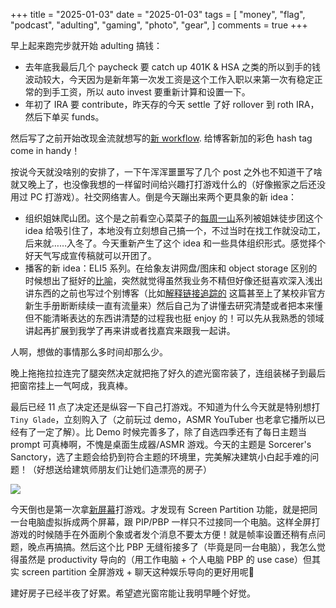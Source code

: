 +++
title = "2025-01-03"
date = "2025-01-03"
tags = [
    "money",
    "flag",
    "podcast",
    "adulting",
    "gaming",
    "photo",
    "gear",
]
comments = true
+++

早上起来跑完步就开始 adulting 搞钱：
- 去年底我最后几个 paycheck 要 catch up 401K & HSA 之类的所以到手的钱波动较大，今天因为是新年第一次发工资是这个工作入职以来第一次有稳定正常的到手工资，所以 auto invest 要重新计算和设置一下。
- 年初了 IRA 要 contribute，昨天存的今天 settle 了好 rollover 到 roth IRA，然后下单买 funds。

然后写了之前开始改现金流就想写的[新 workflow](https://blog.douchi.space/personal-finance-adjustments/?utm_source=daily). 给博客新加的彩色 hash tag come in handy！

按说今天就没啥别的安排了，一下午浑浑噩噩写了几个 post 之外也不知道干了啥就又晚上了，也没像我想的一样留时间给兴趣打打游戏什么的（好像搬家之后还没用过 PC 打游戏）。社交网络害人。倒是今天蹦出来两个更具象的新 idea：
- 组织姐妹爬山团。这个是之前看空心菜菜子的[每周一山](https://josiewei2023.github.io/categories/travel/?utm_source=daily.douchi.space)系列被姐妹徒步团这个 idea 给吸引住了，本地没有立刻想自己搞一个，不过当时在找工作就没动工，后来就……入冬了。今天重新产生了这个 idea 和一些具体组织形式。感觉择个好天气写成宣传稿就可以开团了。
- 播客的新 idea：ELI5 系列。在给象友讲网盘/图床和 object storage 区别的时候想出了挺好的[比喻](https://douchi.space/@mtfront/113766845524359448)，突然就觉得虽然我业务不精但好像还挺喜欢深入浅出讲东西的之前也写过个别博客（比如[解释链接追踪的](https://blog.douchi.space/url-sanitizer/?utm_source=daily) 这篇甚至上了某校非官方新生手册断断续续一直有流量来）然后自己为了讲懂去研究清楚或者把本来懂但不能清晰表达的东西讲清楚的过程我也挺 enjoy 的！可以先从我熟悉的领域讲起再扩展到我学了再来讲或者找嘉宾来跟我一起讲。

人啊，想做的事情那么多时间却那么少。

晚上拖拖拉拉连完了腿突然决定就把拖了好久的遮光窗帘装了，连组装梯子到最后把窗帘挂上一气呵成，我真棒。

最后已经 11 点了决定还是纵容一下自己打游戏。不知道为什么今天就是特别想打`Tiny Glade`，立刻购入了（之前玩过 demo，ASMR YouTuber 也老拿它播所以已经有了一定了解）。比 Demo 时候完善多了，除了自选四季还有了每日主题当 prompt 可真棒啊，不愧是桌面生成器/ASMR 游戏。今天的主题是 Sorcerer's Sanctory，选了主题会给扔到符合主题的环境里，完美解决建筑小白起手难的问题！（好想送给建筑师朋友们让她们造漂亮的房子）

![](https://media.douchi.space/douchi/media_attachments/files/113/769/060/284/593/574/original/0532dd917a4a0c79.jpg)

今天倒也是第一次拿[新屏幕](https://amzn.to/4gc1K3B)打游戏。才发现有 Screen Partition 功能，就是把同一台电脑虚拟拆成两个屏幕，跟 PIP/PBP 一样只不过接同一个电脑。这样全屏打游戏的时候随手在外面刷个象或者发个消息不要太方便！就是帧率设置还稍有点问题，晚点再搞搞。然后这个比 PBP 无缝衔接多了（毕竟是同一台电脑），我怎么觉得虽然是 productivity 导向的（用工作电脑 + 个人电脑 PBP 的 use case）但其实 screen partition 全屏游戏 + 聊天这种娱乐导向的更好用呢🤔

建好房子已经半夜了好累。希望遮光窗帘能让我明早睡个好觉。